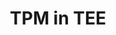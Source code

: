---
categories:
- bkk19
description: In this talk we are going to look into what it means to run a TEE in
  a TPM and answer questions like, what are the benefits and what the trade-offs when
  you are running a software based TPM in a TEE as a firmware TPM. For the second
  part of the talk we intend to have a more open discussion with the audience, where
  we want to discuss use cases and what kind changes that are necessary in boot components
  to be able talk to software based TPM instead of a real TPM.
image:
  featured: 'true'
  path: /assets/images/featured-images/bkk19/BKK19-215.png
session_attendee_num: '17'
session_id: BKK19-215
session_room: Session Room 2 (Lotus 3-4)
session_slot:
  end_time: '2019-04-02 12:50:00'
  start_time: '2019-04-02 12:00:00'
session_speakers:
- speaker_bio: Joakim has been a Linux user for about 15 years where he spent most
    of the time in his professional career working with security for embedded devices.
    The last five years he has been heading Security Working Group in Linaro who are
    working with various upstream projects related to Security where OP-TEE is one
    of the key projects for that group.
  speaker_company: Linaro
  speaker_image: /assets/images/speakers/bkk19/joakim-bech.jpg
  speaker_location: Sweden
  speaker_name: Joakim Bech
  speaker_position: Principal Engineer
  speaker_username: joakim.bech
session_track: Security
tag: session
tags:
- Boot Architecture
- IoT Fog/Gateway/Edge Computing
- Security
title: TPM in TEE
---